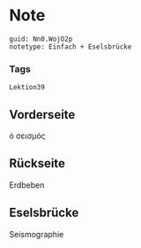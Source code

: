 # Note
```
guid: Nn0.WojO2p
notetype: Einfach + Eselsbrücke
```

### Tags
```
Lektion39
```

## Vorderseite
ὁ σεισμός

## Rückseite
Erdbeben

## Eselsbrücke
Seismographie
